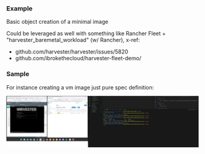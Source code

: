 ### Example
Basic object creation of a minimal image

Could be leveraged as well with something like Rancher Fleet + "harvester_baremetal_workload" (w/ Rancher), x-ref:
- github.com/harvester/harvester/issues/5820
- github.com/ibrokethecloud/harvester-fleet-demo/


### Sample

For instance creating a vm image just pure spec definition:

![build vm image](./imgs/1.png "build vm image")